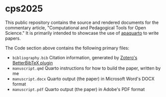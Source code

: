# cps2025
This public repository contains the source and rendered documents for the
commentary article, "Computational and Pedagogical Tools for Open Science." It
is primarily intended to showcase the use of
[apaquarto](https://wjschne.github.io/apaquarto/) to write papers.

The Code section above contains the following primary files:
- `bibliography.bib` Citation information, generated by [Zotero's](https://www.zotero.org/) [BetterBibTeX plugin](https://retorque.re/zotero-better-bibtex/)
- `manuscript.qmd` Quarto instructions for how to build the paper, written by me
- `manuscript.docx` Quarto output (the paper) in Microsoft Word's DOCX format
- `manuscript.pdf` Quarto output (the paper) in Adobe's PDF format
